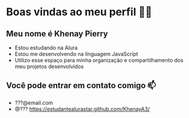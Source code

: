 # Boas vindas ao meu perfil 💙💙
## Meu nome é Khenay Pierry

- Estou estudando na Alura
- Estou me desenvolvendo na linguagem JavaScript
- Utilizo esse espaço para minha organização e compartilhamento dos meu projetos desenvolvidos
## Você pode entrar em contato comigo 📫
- ???@email.com
- @???
https://estudantealurastar.github.com/KhenayA3/
